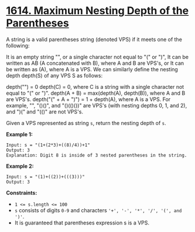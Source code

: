 # [1614. Maximum Nesting Depth of the Parentheses](https://leetcode.com/problems/maximum-nesting-depth-of-the-parentheses/)

A string is a valid parentheses string (denoted VPS) if it meets one of the following:

It is an empty string "", or a single character not equal to "(" or ")",
It can be written as AB (A concatenated with B), where A and B are VPS's, or
It can be written as (A), where A is a VPS.
We can similarly define the nesting depth depth(S) of any VPS S as follows:

depth("") = 0
depth(C) = 0, where C is a string with a single character not equal to "(" or ")".
depth(A + B) = max(depth(A), depth(B)), where A and B are VPS's.
depth("(" + A + ")") = 1 + depth(A), where A is a VPS.
For example, "", "()()", and "()(()())" are VPS's (with nesting depths 0, 1, and 2), and ")(" and "(()" are not VPS's.

Given a VPS represented as string `s`, return the nesting depth of `s`.

 

**Example 1:**
```
Input: s = "(1+(2*3)+((8)/4))+1"
Output: 3
Explanation: Digit 8 is inside of 3 nested parentheses in the string.
```
**Example 2:**
```
Input: s = "(1)+((2))+(((3)))"
Output: 3
```

**Constraints:**

* `1 <= s.length <= 100`
* `s` consists of digits `0-9` and characters `'+', '-', '*', '/', '(', and ')'`.
* It is guaranteed that parentheses expression s is a VPS.
